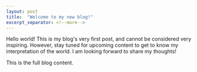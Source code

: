 ```yaml
---
layout: post
title:  "Welcome to my new blog!"
excerpt_separator: <!--more-->
---
```


Hello world! This is my blog's very first post, and cannot be considered very inspiring. However, stay tuned for upcoming content to get to know my interpretation of the world. I am looking forward to share my thoughts!

<!--more-->

This is the full blog content.